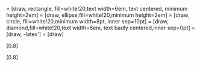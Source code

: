 = \[draw, rectangle, fill=white!20,text width=6em, text centered,
minimum height=2em\] = \[draw, ellipse,fill=white!20,minimum
height=2em\] = \[draw, circle, fill=white!20,minimum width=8pt, inner
sep=10pt\] = \[draw, diamond,fill=white!20,text width=6em, text badly
centered,inner sep=0pt\] = \[draw, -latex'\] = \[draw\]

\[0.8\]

\[0.8\]
